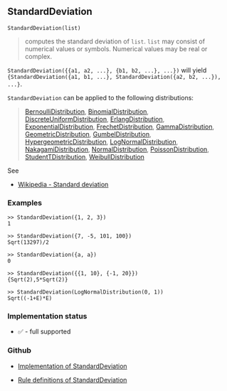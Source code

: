 ## StandardDeviation

```
StandardDeviation(list)
```

> computes the standard deviation of `list`. `list` may consist of numerical values or symbols. Numerical values may be real or complex.

`StandardDeviation({{a1, a2, ...}, {b1, b2, ...}, ...})` will yield
`{StandardDeviation({a1, b1, ...}, StandardDeviation({a2, b2, ...}), ...}`.

`StandardDeviation` can be applied to the following distributions:

> [BernoulliDistribution](BernoulliDistribution.md), [BinomialDistribution](BinomialDistribution.md), [DiscreteUniformDistribution](DiscreteUniformDistribution.md), [ErlangDistribution](ErlangDistribution.md), [ExponentialDistribution](ExponentialDistribution.md), [FrechetDistribution](FrechetDistribution.md), 
[GammaDistribution](GammaDistribution.md), [GeometricDistribution](GeometricDistribution.md), [GumbelDistribution](GumbelDistribution.md), [HypergeometricDistribution](HypergeometricDistribution.md), [LogNormalDistribution](LogNormalDistribution.md), [NakagamiDistribution](NakagamiDistribution.md), [NormalDistribution](NormalDistribution.md), 
[PoissonDistribution](PoissonDistribution.md), [StudentTDistribution](StudentTDistribution.md), [WeibullDistribution](WeibullDistribution.md) 

See
* [Wikipedia - Standard deviation](https://en.wikipedia.org/wiki/Standard_deviation)

### Examples

```
>> StandardDeviation({1, 2, 3})
1

>> StandardDeviation({7, -5, 101, 100})
Sqrt(13297)/2

>> StandardDeviation({a, a})  
0

>> StandardDeviation({{1, 10}, {-1, 20}})
{Sqrt(2),5*Sqrt(2)}

>> StandardDeviation(LogNormalDistribution(0, 1))
Sqrt((-1+E)*E)
```







### Implementation status

* &#x2705; - full supported

### Github

* [Implementation of StandardDeviation](https://github.com/axkr/symja_android_library/blob/master/symja_android_library/matheclipse-core/src/main/java/org/matheclipse/core/builtin/StatisticsFunctions.java#L6699) 

* [Rule definitions of StandardDeviation](https://github.com/axkr/symja_android_library/blob/master/symja_android_library/rules/StandardDeviationRules.m) 

